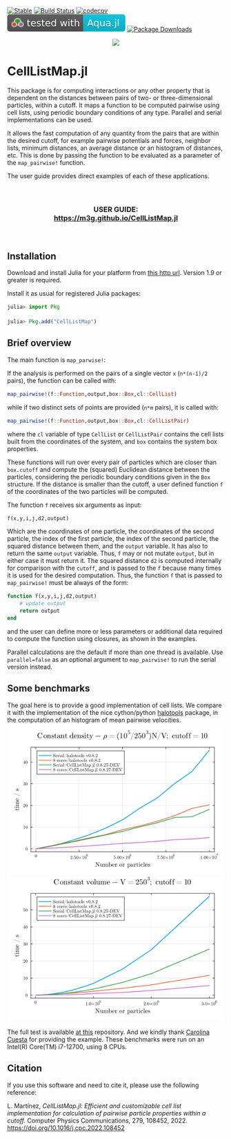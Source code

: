 
[![Stable](https://img.shields.io/badge/docs-stable-blue.svg)](https://m3g.github.io/CellListMap.jl/stable)
[![Build Status](https://github.com/m3g/CellListMap.jl/actions/workflows/ci.yml/badge.svg?branch=main)](https://github.com/m3g/CellListMap.jl/actions/workflows/ci.yml?query=branch%3Amain)
[![codecov](https://codecov.io/gh/m3g/CellListMap.jl/branch/main/graph/badge.svg)](https://codecov.io/gh/m3g/CellListMap.jl)
[![Aqua QA](https://raw.githubusercontent.com/JuliaTesting/Aqua.jl/master/badge.svg)](https://github.com/JuliaTesting/Aqua.jl)
[![Package Downloads](https://img.shields.io/badge/dynamic/json?url=http%3A%2F%2Fjuliapkgstats.com%2Fapi%2Fv1%2Ftotal_downloads%2FCellListMap&query=total_requests&label=Downloads)](http://juliapkgstats.com/pkg/CellListMap)

<p align=center>
<img src=./docs/src/assets/logo.svg>
</p>

# CellListMap.jl

This package is for computing interactions or any other property that is dependent on the distances between pairs of two- or three-dimensional particles, within a cutoff. It maps a function to be computed pairwise using cell lists, using periodic boundary conditions of any type. Parallel and serial implementations can be used. 

It allows the fast computation of any quantity from the pairs that are within the desired cutoff, for example pairwise potentials and forces, neighbor lists, minimum distances, an average distance or an histogram of distances, etc. This is done by passing the function to be evaluated as a parameter of the `map_pairwise!` function. 

The user guide provides direct examples of each of these applications. 

<h3>
<br>
<p align=center>
USER GUIDE: <br> 
<a href=https://m3g.github.io/CellListMap.jl>https://m3g.github.io/CellListMap.jl</a>
</p>
<br>
</h3>

## Installation

Download and install Julia for your platform from [this http url](https://julialang.org/downloads/). Version 1.9 or greater is required.

Install it as usual for registered Julia packages:

```julia
julia> import Pkg

julia> Pkg.add("CellListMap")
```

## Brief overview

The main function is `map_parwise!`: 

If the analysis is performed on the pairs of a single vector `x` (`n*(n-1)/2` pairs), the function can be called with:
```julia
map_pairwise!(f::Function,output,box::Box,cl::CellList)
```
while if two distinct sets of points are provided (`n*m` pairs), it is called with:
```julia
map_pairwise!(f::Function,output,box::Box,cl::CellListPair)
```
where the `cl` variable of type `CellList` or `CellListPair` contains the cell lists built from the coordinates of the system, and `box` contains the system box properties.

These functions will run over every pair of particles which are closer than `box.cutoff` and compute the (squared) Euclidean distance between the particles, considering the periodic boundary conditions given
in the `Box` structure. If the distance is smaller than the cutoff, a user defined function `f` of the coordinates of the two particles will be computed. 

The function `f` receives six arguments as input: 
```julia
f(x,y,i,j,d2,output)
```
Which are the coordinates of one particle, the coordinates of the second particle, the index of the first particle, the index of the second particle, the squared distance between them, and the `output` variable. It has also to return the same `output` variable. Thus, `f` may or not mutate `output`, but in either case it must return it.  The squared distance `d2` is computed   internally for comparison with the `cutoff`, and is passed to the `f` because many times it is used for the desired computation. Thus, the function `f` that is passed to `map_pairwise!` must be always of the form:
```julia
function f(x,y,i,j,d2,output)
    # update output
    return output
end
```
and the user can define more or less parameters or additional data required to compute the function using closures, as shown in the examples.

Parallel calculations are the default if more than one thread is available. Use `parallel=false` as an optional argument to `map_pairwise!` to run the serial version instead.

## Some benchmarks

The goal here is to provide a good implementation of cell lists. We compare it with the implementation of the nice cython/python [halotools](https://github.com/astropy/halotools) package, in the computation of an histogram of mean pairwise velocities. 

<img src=https://github.com/lmiq/PairVelocities/blob/main/data/cd_v0.8.27-DEV.png>

<img src=https://github.com/lmiq/PairVelocities/blob/main/data/cv_v0.8.27-DEV.png>

The full test is available [at this](https://github.com/lmiq/PairVelocities) repository. And we kindly thank [Carolina Cuesta](https://github.com/florpi) for providing the example. These benchmarks were run on an Intel(R) Core(TM) i7-12700, using 8 CPUs. 

## Citation

If you use this software and need to cite it, please use the following reference:

L. Martínez, *CellListMap.jl: Efficient and customizable cell list implementation for calculation of pairwise particle properties within a cutoff.* Computer Physics Communications, 279, 108452, 2022. https://doi.org/10.1016/j.cpc.2022.108452



